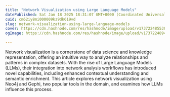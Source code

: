 ```yaml
---
title: "Network Visualization using Large Language Models"
datePublished: Sat Jan 18 2025 18:31:07 GMT+0000 (Coordinated Universal Time)
cuid: cm62iy8mi000009kz9dk619vd
slug: network-visualization-using-large-language-models
cover: https://cdn.hashnode.com/res/hashnode/image/upload/v1737224855386/b39c275b-c8bc-496c-bce4-a68e8e288b31.png
ogImage: https://cdn.hashnode.com/res/hashnode/image/upload/v1737224894639/7eb86038-24ef-44c1-9f84-190a5b5ca495.png

---
```


Network visualization is a cornerstone of data science and knowledge representation, offering an intuitive way to analyze relationships and patterns in complex datasets. With the rise of Large Language Models (LLMs), their integration into network analysis workflows has introduced novel capabilities, including enhanced contextual understanding and semantic enrichment. This article explores network visualization using Neo4j and Gephi, two popular tools in the domain, and examines how LLMs influence this process.